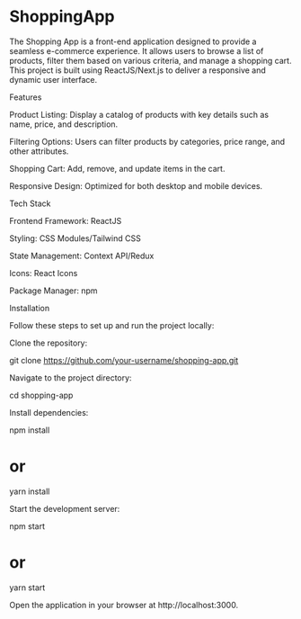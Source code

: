 # ShoppingApp
 
The Shopping App is a front-end application designed to provide a seamless e-commerce experience. It allows users to browse a list of products, filter them based on various criteria, and manage a shopping cart. This project is built using ReactJS/Next.js to deliver a responsive and dynamic user interface.

Features

Product Listing: Display a catalog of products with key details such as name, price, and description.

Filtering Options: Users can filter products by categories, price range, and other attributes.

Shopping Cart: Add, remove, and update items in the cart.

Responsive Design: Optimized for both desktop and mobile devices.

Tech Stack

Frontend Framework: ReactJS 

Styling: CSS Modules/Tailwind CSS

State Management: Context API/Redux

Icons: React Icons

Package Manager: npm

Installation

Follow these steps to set up and run the project locally:

Clone the repository:

git clone https://github.com/your-username/shopping-app.git

Navigate to the project directory:

cd shopping-app

Install dependencies:

npm install
# or
yarn install

Start the development server:

npm start
# or
yarn start

Open the application in your browser at http://localhost:3000.
